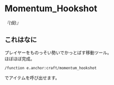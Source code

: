 # Momentum_Hookshot
*『(仮)』*

## これはなに
プレイヤーをものっそい勢いでかっとばす移動ツール。  
ほぼほぼ完成。
  
```
/function e.anchor:craft/momentum_hookshot
```
でアイテムを呼び出せます。  
